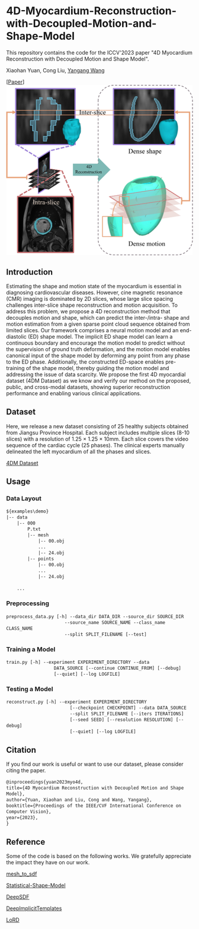 # 4D-Myocardium-Reconstruction-with-Decoupled-Motion-and-Shape-Model
This repository contains the code for the ICCV'2023 paper "4D Myocardium Reconstruction with Decoupled Motion and Shape Model". 

Xiaohan Yuan, Cong Liu, [Yangang Wang](https://www.yangangwang.com/#me)  

\[[Paper](https://arxiv.org/pdf/2308.14083.pdf)\]
![figure](/images/teaser.jpg#pic_center=180x180)


## Introduction
Estimating the shape and motion state of the myocardium is essential in diagnosing cardiovascular diseases. However, cine magnetic resonance (CMR) imaging is dominated by 2D slices, whose large slice spacing challenges inter-slice shape reconstruction and motion acquisition. To address this problem, we propose a 4D reconstruction method that decouples motion and shape, which can predict the inter-/intra- shape and motion estimation from a given sparse point cloud sequence obtained from limited slices. Our framework comprises a neural motion model and an end-diastolic (ED) shape model. The implicit ED shape model can learn a continuous boundary and encourage the motion model to predict without the supervision of ground truth deformation, and the motion model enables canonical input of the shape model by deforming any point from any phase to the ED phase. Additionally, the constructed ED-space enables pre-training of the shape model, thereby guiding the motion model and addressing the issue of data scarcity. We propose the first 4D myocardial dataset (4DM Dataset) as we know and verify our method on the proposed, public, and cross-modal datasets, showing superior reconstruction performance and enabling various clinical applications.

## Dataset
Here, we release a new dataset consisting of 25 healthy subjects obtained from Jiangsu Province Hospital. Each subject includes multiple slices (8-10 slices) with a resolution of 1.25 × 1.25 × 10mm. Each slice covers the video sequence of the cardiac cycle (25 phases). The clinical experts manually delineated the left myocardium of all the phases and slices.

[4DM Dataset](https://drive.google.com/drive/folders/1027CUnLNoGiAiqBNI65f7pbAM5wn9Rih)  


## Usage
### Data Layout
```
${examples\demo}
|-- data
    |-- 000
        P.txt
        |-- mesh
            |-- 00.obj
            ...
            |-- 24.obj
        |-- points
            |-- 00.obj
            ...
            |-- 24.obj

    ...
```
### Preprocessing
    preprocess_data.py [-h] --data_dir DATA_DIR --source_dir SOURCE_DIR
                          --source_name SOURCE_NAME --class_name CLASS_NAME
                          --split SPLIT_FILENAME [--test]

### Training a Model
    train.py [-h] --experiment EXPERIMENT_DIRECTORY --data
                      DATA_SOURCE [--continue CONTINUE_FROM] [--debug]
                      [--quiet] [--log LOGFILE]

### Testing a Model
    reconstruct.py [-h] --experiment EXPERIMENT_DIRECTORY
                            [--checkpoint CHECKPOINT] --data DATA_SOURCE
                            --split SPLIT_FILENAME [--iters ITERATIONS]
                            [--seed SEED] [--resolution RESOLUTION] [--debug]
                            [--quiet] [--log LOGFILE]
    
## Citation
If you find our work is useful or want to use our dataset, please consider citing the paper.
```
@inproceedings{yuan2023myo4d,
title={4D Myocardium Reconstruction with Decoupled Motion and Shape Model},
author={Yuan, Xiaohan and Liu, Cong and Wang, Yangang},
booktitle={Proceedings of the IEEE/CVF International Conference on Computer Vision},
year={2023},
}
```

## Reference
Some of the code is based on the following works. We gratefully appreciate the impact they have on our work.

[mesh_to_sdf](https://github.com/marian42/mesh_to_sdf)

[Statistical-Shape-Model](https://github.com/UK-Digital-Heart-Project/Statistical-Shape-Model)

[DeepSDF](https://github.com/facebookresearch/DeepSDF)

[DeepImplicitTemplates](https://github.com/ZhengZerong/DeepImplicitTemplates)

[LoRD](https://github.com/BoyanJIANG/LoRD)
